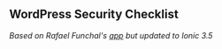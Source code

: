 ## WordPress Security Checklist

*Based on Rafael Funchal's [app](https://github.com/RafaelFunchal/wordpress-security-checklist-app) but updated to Ionic 3.5*




